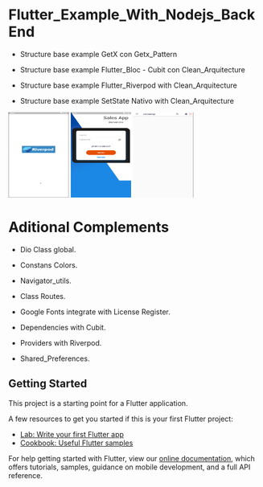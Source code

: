 # Flutter_Example_With_Nodejs_BackEnd

- Structure base example GetX con Getx_Pattern

- Structure base example Flutter_Bloc - Cubit con Clean_Arquitecture

- Structure base example Flutter_Riverpod with Clean_Arquitecture

- Structure base example SetState Nativo with Clean_Arquitecture

<div class="row">
  <img src="assets/Splash.png" width="120" and height="170">
  <img src="assets/Login.png" width="120" and height="170">
  <img src="assets/Home.png" width="120" and height="170">
</div>

# Aditional Complements

- Dio Class global.

- Constans Colors.

- Navigator_utils.

- Class Routes.

- Google Fonts integrate with License Register.

- Dependencies with Cubit.

- Providers with Riverpod.

- Shared_Preferences.

## Getting Started

This project is a starting point for a Flutter application.

A few resources to get you started if this is your first Flutter project:

- [Lab: Write your first Flutter app](https://flutter.dev/docs/get-started/codelab)
- [Cookbook: Useful Flutter samples](https://flutter.dev/docs/cookbook)

For help getting started with Flutter, view our
[online documentation](https://flutter.dev/docs), which offers tutorials,
samples, guidance on mobile development, and a full API reference.
